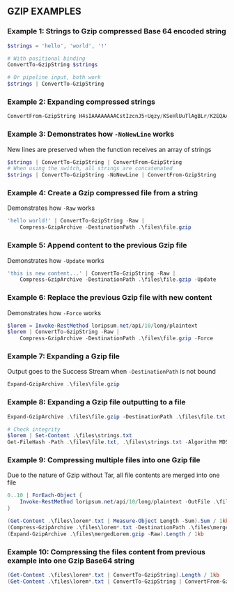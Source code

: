 ## GZIP EXAMPLES

### Example 1: Strings to Gzip compressed Base 64 encoded string

```powershell
$strings = 'hello', 'world', '!'

# With positional binding
ConvertTo-GzipString $strings

# Or pipeline input, both work
$strings | ConvertTo-GzipString
```

### Example 2: Expanding compressed strings

```powershell
ConvertFrom-GzipString H4sIAAAAAAAACstIzcnJ5+Uqzy/KSeHlUuTlAgBLr/K2EQAAAA==
```

### Example 3: Demonstrates how `-NoNewLine` works

New lines are preserved when the function receives an array of strings

```powershell
$strings | ConvertTo-GzipString | ConvertFrom-GzipString
# When using the switch, all strings are concatenated
$strings | ConvertTo-GzipString -NoNewLine | ConvertFrom-GzipString
```

### Example 4: Create a Gzip compressed file from a string

Demonstrates how `-Raw` works

```powershell
'hello world!' | ConvertTo-GzipString -Raw |
    Compress-GzipArchive -DestinationPath .\files\file.gzip
```

### Example 5: Append content to the previous Gzip file

Demonstrates how `-Update` works

```powershell
'this is new content...' | ConvertTo-GzipString -Raw |
    Compress-GzipArchive -DestinationPath .\files\file.gzip -Update
```

### Example 6: Replace the previous Gzip file with new content

Demonstrates how `-Force` works

```powershell
$lorem = Invoke-RestMethod loripsum.net/api/10/long/plaintext
$lorem | ConvertTo-GzipString -Raw |
    Compress-GzipArchive -DestinationPath .\files\file.gzip -Force
```

### Example 7: Expanding a Gzip file

Output goes to the Success Stream when `-DestinationPath` is not bound

```powershell
Expand-GzipArchive .\files\file.gzip
```

### Example 8: Expanding a Gzip file outputting to a file

```powershell
Expand-GzipArchive .\files\file.gzip -DestinationPath .\files\file.txt

# Check integrity
$lorem | Set-Content .\files\strings.txt
Get-FileHash -Path .\files\file.txt, .\files\strings.txt -Algorithm MD5
```

### Example 9: Compressing multiple files into one Gzip file

Due to the nature of Gzip without Tar, all file contents are merged into one file

```powershell
0..10 | ForEach-Object {
    Invoke-RestMethod loripsum.net/api/10/long/plaintext -OutFile .\files\lorem$_.txt
}

(Get-Content .\files\lorem*.txt | Measure-Object Length -Sum).Sum / 1kb                                    # About 90kb
(Compress-GzipArchive .\files\lorem*.txt -DestinationPath .\files\mergedLorem.gzip -PassThru).Length / 1kb # About 30kb
(Expand-GzipArchive .\files\mergedLorem.gzip -Raw).Length / 1kb                                            # About 90kb
```

### Example 10: Compressing the files content from previous example into one Gzip Base64 string

```powershell
(Get-Content .\files\lorem*.txt | ConvertTo-GzipString).Length / 1kb                               # About 40kb
(Get-Content .\files\lorem*.txt | ConvertTo-GzipString | ConvertFrom-GzipString -Raw).Length / 1kb # About 90kb
```
